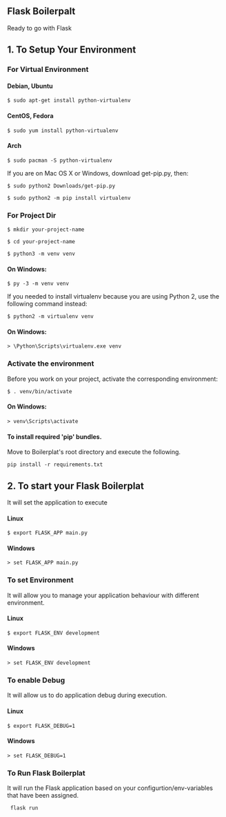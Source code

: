## Flask Boilerpalt
Ready to go with Flask

## 1. To Setup Your Environment

### For Virtual Environment

#### Debian, Ubuntu
`$ sudo apt-get install python-virtualenv`

#### CentOS, Fedora
`$ sudo yum install python-virtualenv`

#### Arch
`$ sudo pacman -S python-virtualenv`

If you are on Mac OS X or Windows, download get-pip.py, then:

`$ sudo python2 Downloads/get-pip.py`

`$ sudo python2 -m pip install virtualenv`

### For Project Dir

`$ mkdir your-project-name`

`$ cd your-project-name`

`$ python3 -m venv venv`

#### On Windows:

`$ py -3 -m venv venv`

If you needed to install virtualenv because you are using Python 2, use the following command instead:

`$ python2 -m virtualenv venv`

#### On Windows:

`> \Python\Scripts\virtualenv.exe venv`

### Activate the environment
Before you work on your project, activate the corresponding environment:

`$ . venv/bin/activate`
#### On Windows:

`> venv\Scripts\activate`

#### To install required 'pip' bundles. 

Move to Boilerplat's root directory and execute the following.

` pip install -r requirements.txt `

## 2. To start your Flask Boilerplat
It will set the application to execute

#### Linux
`$ export FLASK_APP main.py`

#### Windows
`> set FLASK_APP main.py`

### To set Environment
It will allow you to manage your application behaviour with different environment.
#### Linux
`$ export FLASK_ENV development`

#### Windows
`> set FLASK_ENV development`

### To enable Debug
It will allow us to do application debug during execution.
#### Linux
`$ export FLASK_DEBUG=1`

#### Windows
`> set FLASK_DEBUG=1`

### To Run Flask Boilerplat
It will run the Flask application based on your configurtion/env-variables that have been assigned.

` flask run`

